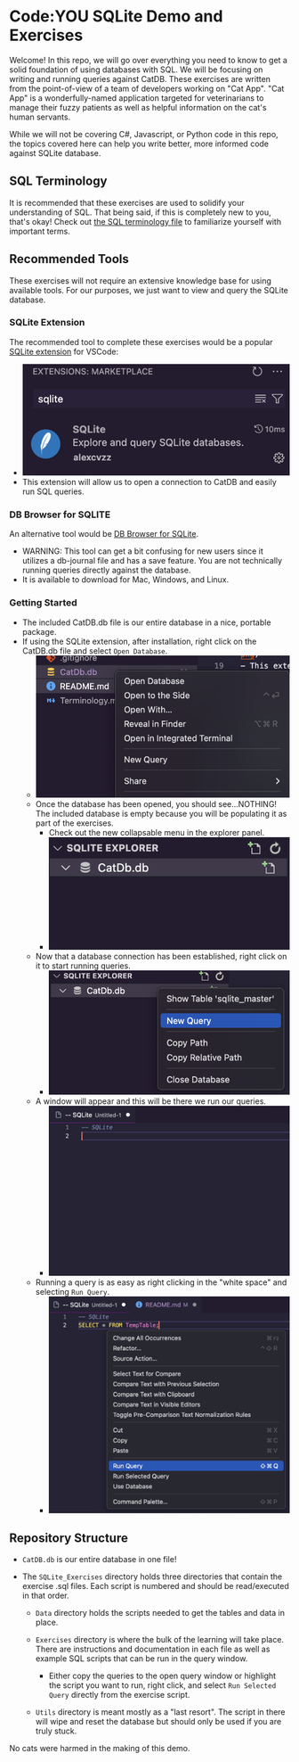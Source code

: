 # Code:YOU SQLite Demo and Exercises
Welcome! In this repo, we will go over everything you need to know to get a solid foundation of using databases with SQL. We will be focusing on writing and running queries against CatDB. These exercises are written from the point-of-view of a team of developers working on "Cat App". "Cat App" is a wonderfully-named application targeted for veterinarians to manage their fuzzy patients as well as helpful information on the cat's human servants.

While we will not be covering C#, Javascript, or Python code in this repo, the topics covered here can help you write better, more informed code against SQLite database.

## SQL Terminology
It is recommended that these exercises are used to solidify your understanding of SQL. That being said, if this is completely new to you, that's okay! Check out [the SQL terminology file](./Terminology.md) to familiarize yourself with important terms.

## Recommended Tools
These exercises will not require an extensive knowledge base for using available tools. For our purposes, we just want to view and query the SQLite database. 

### SQLite Extension
The recommended tool to complete these exercises would be a popular [SQLite extension](https://marketplace.visualstudio.com/items?itemName=alexcvzz.vscode-sqlite) for VSCode:
- ![extension search result](./README_Imgs/extension.png)
- This extension will allow us to open a connection to CatDB and easily run SQL queries.

### DB Browser for SQLITE
An alternative tool would be [DB Browser for SQLite](https://sqlitebrowser.org).
- WARNING: This tool can get a bit confusing for new users since it utilizes a db-journal file and has a save feature. You are not technically running queries directly against the database.
- It is available to download for Mac, Windows, and Linux.

### Getting Started
- The included CatDB.db file is our entire database in a nice, portable package.
- If using the SQLite extension, after installation, right click on the CatDB.db file and select `Open Database`.
    - ![open DB file prompt](./README_Imgs/open_db.png)
    - Once the database has been opened, you should see...NOTHING! The included database is empty because you will be populating it as part of the exercises.
        - Check out the new collapsable menu in the explorer panel.
        - ![database opened](./README_Imgs/db_opened.png)
    - Now that a database connection has been established, right click on it to start running queries. 
        - ![new query prompt](./README_Imgs/new_query.png)
    - A window will appear and this will be there we run our queries.
        - ![query window](./README_Imgs/query_window.png)
    - Running a query is as easy as right clicking in the "white space" and selecting `Run Query`.
        - ![run query prompt](./README_Imgs/run_query.png)

## Repository Structure
- `CatDB.db` is our entire database in one file! 

- The `SQLite_Exercises` directory holds three directories that contain the exercise .sql files. Each script is numbered and should be read/executed in that order. 
    - `Data` directory holds the scripts needed to get the tables and data in place.

    - `Exercises` directory is where the bulk of the learning will take place. There are instructions and documentation in each file as well as example SQL scripts that can be run in the query window.
        - Either copy the queries to the open query window or highlight the script you want to run, right click, and select `Run Selected Query` directly from the exercise script.
    - `Utils` directory is meant mostly as a "last resort". The script in there will wipe and reset the database but should only be used if you are truly stuck. 


No cats were harmed in the making of this demo.